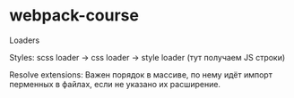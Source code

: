 # webpack-course

Loaders

Styles: scss loader -> css loader -> style loader (тут получаем JS строки)

Resolve extensions: Важен порядок в массиве, по нему идёт импорт перменных в файлах, если не указано их расширение.

